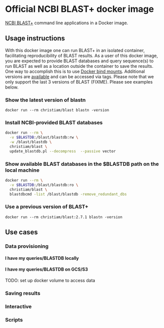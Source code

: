# Official NCBI BLAST+ docker image

[NCBI BLAST+](http://blast.ncbi.nlm.nih.gov/) command line applications in a Docker image.

## Usage instructions

With this docker image one can run BLAST+ in an isolated container, facilitating reproducibility of BLAST results. As a user of this docker image, you are expected to provide BLAST databases and query sequence(s) to run BLAST as well as a location outside the container to save the results. One way to accomplish this is to use [Docker bind mounts](https://docs.docker.com/storage/bind-mounts/#start-a-container-with-a-bind-mount).
Additional versions are [available](https://hub.docker.com/r/christiam/blast/tags/) and can be accessed via tags. Please note that we only support the last 3 versions of BLAST (FIXME).
Please see examples below.

### Show the latest version of blastn

  `docker run --rm christiam/blast blastn -version`

### Install NCBI-provided BLAST databases

  ```bash
  docker run --rm \
    -v $BLASTDB:/blast/blastdb:rw \
    -w /blast/blastdb \
    christiam/blast \
    update_blastdb.pl --decompress  --passive vector
  ```

### Show available BLAST databases in the $BLASTDB path on the local machine

  ```bash
  docker run --rm \
    -v $BLASTDB:/blast/blastdb:ro \
    christiam/blast \
    blastdbcmd -list /blast/blastdb -remove_redundant_dbs
  ```

### Use a previous version of BLAST+

  `docker run --rm christiam/blast:2.7.1 blastn -version`

## Use cases

### Data provisioning
#### I have my queries/BLASTDB locally
#### I have my queries/BLASTDB on GCS/S3
TODO: set up docker volume to access data

### Saving results

### Interactive

### Scripts

